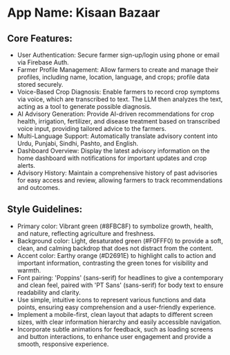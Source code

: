 # **App Name**: Kisaan Bazaar

## Core Features:

- User Authentication: Secure farmer sign-up/login using phone or email via Firebase Auth.
- Farmer Profile Management: Allow farmers to create and manage their profiles, including name, location, language, and crops; profile data stored securely.
- Voice-Based Crop Diagnosis: Enable farmers to record crop symptoms via voice, which are transcribed to text.  The LLM then analyzes the text, acting as a tool to generate possible diagnosis.
- AI Advisory Generation: Provide AI-driven recommendations for crop health, irrigation, fertilizer, and disease treatment based on transcribed voice input, providing tailored advice to the farmers.
- Multi-Language Support: Automatically translate advisory content into Urdu, Punjabi, Sindhi, Pashto, and English.
- Dashboard Overview: Display the latest advisory information on the home dashboard with notifications for important updates and crop alerts.
- Advisory History: Maintain a comprehensive history of past advisories for easy access and review, allowing farmers to track recommendations and outcomes.

## Style Guidelines:

- Primary color: Vibrant green (#8FBC8F) to symbolize growth, health, and nature, reflecting agriculture and freshness.
- Background color: Light, desaturated green (#F0FFF0) to provide a soft, clean, and calming backdrop that does not distract from the content.
- Accent color: Earthy orange (#D2691E) to highlight calls to action and important information, contrasting the green tones for visibility and warmth.
- Font pairing: 'Poppins' (sans-serif) for headlines to give a contemporary and clean feel, paired with 'PT Sans' (sans-serif) for body text to ensure readability and clarity.
- Use simple, intuitive icons to represent various functions and data points, ensuring easy comprehension and a user-friendly experience.
- Implement a mobile-first, clean layout that adapts to different screen sizes, with clear information hierarchy and easily accessible navigation.
- Incorporate subtle animations for feedback, such as loading screens and button interactions, to enhance user engagement and provide a smooth, responsive experience.